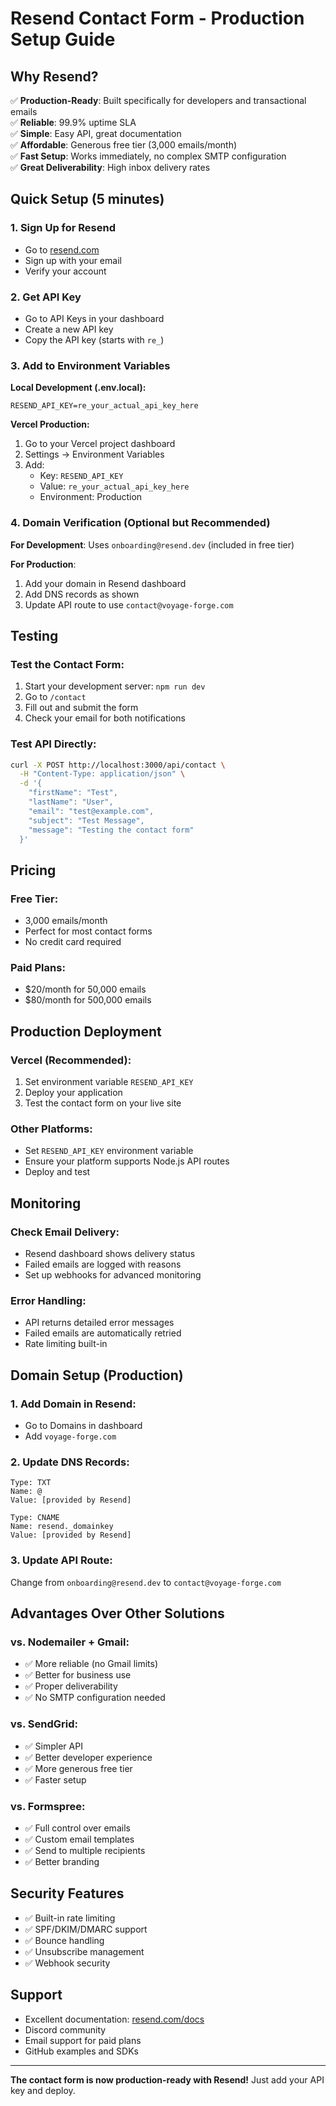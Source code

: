 # Resend Contact Form - Production Setup Guide

## Why Resend?

✅ **Production-Ready**: Built specifically for developers and transactional emails  
✅ **Reliable**: 99.9% uptime SLA  
✅ **Simple**: Easy API, great documentation  
✅ **Affordable**: Generous free tier (3,000 emails/month)  
✅ **Fast Setup**: Works immediately, no complex SMTP configuration  
✅ **Great Deliverability**: High inbox delivery rates  

## Quick Setup (5 minutes)

### 1. Sign Up for Resend
- Go to [resend.com](https://resend.com)
- Sign up with your email
- Verify your account

### 2. Get API Key
- Go to API Keys in your dashboard
- Create a new API key
- Copy the API key (starts with `re_`)

### 3. Add to Environment Variables

**Local Development (.env.local):**
```
RESEND_API_KEY=re_your_actual_api_key_here
```

**Vercel Production:**
1. Go to your Vercel project dashboard
2. Settings → Environment Variables
3. Add:
   - Key: `RESEND_API_KEY`
   - Value: `re_your_actual_api_key_here`
   - Environment: Production

### 4. Domain Verification (Optional but Recommended)

**For Development**: Uses `onboarding@resend.dev` (included in free tier)

**For Production**: 
1. Add your domain in Resend dashboard
2. Add DNS records as shown
3. Update API route to use `contact@voyage-forge.com`

## Testing

### Test the Contact Form:
1. Start your development server: `npm run dev`
2. Go to `/contact`
3. Fill out and submit the form
4. Check your email for both notifications

### Test API Directly:
```bash
curl -X POST http://localhost:3000/api/contact \
  -H "Content-Type: application/json" \
  -d '{
    "firstName": "Test",
    "lastName": "User", 
    "email": "test@example.com",
    "subject": "Test Message",
    "message": "Testing the contact form"
  }'
```

## Pricing

### Free Tier:
- 3,000 emails/month
- Perfect for most contact forms
- No credit card required

### Paid Plans:
- $20/month for 50,000 emails
- $80/month for 500,000 emails

## Production Deployment

### Vercel (Recommended):
1. Set environment variable `RESEND_API_KEY`
2. Deploy your application
3. Test the contact form on your live site

### Other Platforms:
- Set `RESEND_API_KEY` environment variable
- Ensure your platform supports Node.js API routes
- Deploy and test

## Monitoring

### Check Email Delivery:
- Resend dashboard shows delivery status
- Failed emails are logged with reasons
- Set up webhooks for advanced monitoring

### Error Handling:
- API returns detailed error messages
- Failed emails are automatically retried
- Rate limiting built-in

## Domain Setup (Production)

### 1. Add Domain in Resend:
- Go to Domains in dashboard
- Add `voyage-forge.com`

### 2. Update DNS Records:
```
Type: TXT
Name: @
Value: [provided by Resend]

Type: CNAME  
Name: resend._domainkey
Value: [provided by Resend]
```

### 3. Update API Route:
Change from `onboarding@resend.dev` to `contact@voyage-forge.com`

## Advantages Over Other Solutions

### vs. Nodemailer + Gmail:
- ✅ More reliable (no Gmail limits)
- ✅ Better for business use
- ✅ Proper deliverability
- ✅ No SMTP configuration needed

### vs. SendGrid:
- ✅ Simpler API
- ✅ Better developer experience  
- ✅ More generous free tier
- ✅ Faster setup

### vs. Formspree:
- ✅ Full control over emails
- ✅ Custom email templates
- ✅ Send to multiple recipients
- ✅ Better branding

## Security Features

- ✅ Built-in rate limiting
- ✅ SPF/DKIM/DMARC support
- ✅ Bounce handling
- ✅ Unsubscribe management
- ✅ Webhook security

## Support

- Excellent documentation: [resend.com/docs](https://resend.com/docs)
- Discord community
- Email support for paid plans
- GitHub examples and SDKs

---

**The contact form is now production-ready with Resend!** Just add your API key and deploy.